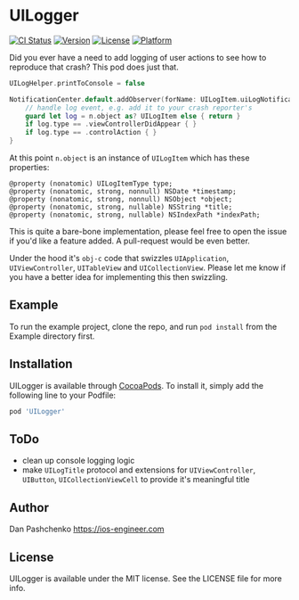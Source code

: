 # UILogger

[![CI Status](http://img.shields.io/travis/truemetal/UILogger.svg?style=flat)](https://travis-ci.org/truemetal/Peanut)
[![Version](https://img.shields.io/cocoapods/v/UILogger.svg?style=flat)](http://cocoapods.org/pods/Peanut)
[![License](https://img.shields.io/cocoapods/l/UILogger.svg?style=flat)](http://cocoapods.org/pods/Peanut)
[![Platform](https://img.shields.io/cocoapods/p/UILogger.svg?style=flat)](http://cocoapods.org/pods/Peanut)

Did you ever have a need to add logging of user actions to see how to reproduce that crash? This pod does just that.

```swift
UILogHelper.printToConsole = false

NotificationCenter.default.addObserver(forName: UILogItem.uiLogNotification, object: nil, queue: nil) { n in
    // handle log event, e.g. add it to your crash reporter's
    guard let log = n.object as? UILogItem else { return }
    if log.type == .viewControllerDidAppear { }
    if log.type == .controlAction { }
}
```

At this point `n.object` is an instance of `UILogItem` which has these properties:
```obj-c
@property (nonatomic) UILogItemType type;
@property (nonatomic, strong, nonnull) NSDate *timestamp;
@property (nonatomic, strong, nonnull) NSObject *object;
@property (nonatomic, strong, nullable) NSString *title;
@property (nonatomic, strong, nullable) NSIndexPath *indexPath;
```

This is quite a bare-bone implementation, please feel free to open the issue if you'd like a feature added. A pull-request would be even better.

Under the hood it's `obj-c` code that swizzles `UIApplication`, `UIViewController`, `UITableView` and `UICollectionView`.
Please let me know if you have a better idea for implementing this then swizzling.

## Example

To run the example project, clone the repo, and run  `pod install`  from the Example directory first.

## Installation

UILogger is available through [CocoaPods](http://cocoapods.org). To install
it, simply add the following line to your Podfile:

```ruby
pod 'UILogger'
```

## ToDo

- clean up console logging logic
- make `UILogTitle` protocol and extensions for `UIViewController`, `UIButton`, `UICollectionViewCell` to provide it's meaningful title

## Author

Dan Pashchenko
https://ios-engineer.com

## License

UILogger is available under the MIT license. See the LICENSE file for more info.
